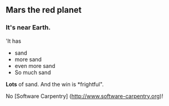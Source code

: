 ## Mars the red planet
### It's near Earth.

'It has
- sand
- more sand
- even more sand
- So much sand

**Lots** of sand.
And the win is *frightful".

No [Software Carpentry] (http://www.software-carpentry.org)!


